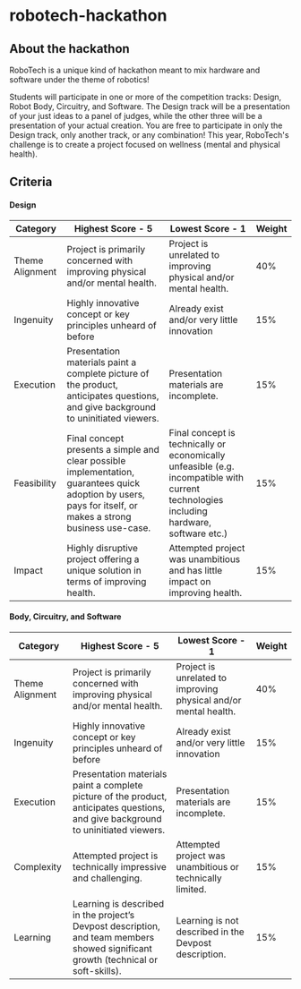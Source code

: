 # robotech-hackathon

## About the hackathon

RoboTech is a unique kind of hackathon meant to mix hardware and software under the theme of robotics!

Students will participate in one or more of the competition tracks: Design, Robot Body, Circuitry, and Software. The Design track will be a presentation of your just ideas to a panel of judges, while the other three will be a presentation of your actual creation. You are free to participate in only the Design track, only another track, or any combination! This year, RoboTech's challenge is to create a project focused on wellness (mental and physical health).

## Criteria

#### Design

| Category | Highest Score - 5 | Lowest Score - 1 | Weight |
| -------- | --------------- | ---------------| ------------ |
| Theme Alignment | Project is primarily concerned with improving physical and/or mental health. | Project is unrelated to improving physical and/or mental health. | 40% |
| Ingenuity | Highly innovative concept or key principles unheard of before | Already exist and/or very little innovation | 15% |
| Execution | Presentation materials paint a complete picture of the product, anticipates questions, and give background to uninitiated viewers. | Presentation materials are incomplete. | 15% |
| Feasibility | Final concept presents a simple and clear possible implementation, guarantees quick adoption by users, pays for itself, or makes a strong business use-case. | Final concept is technically or economically unfeasible (e.g. incompatible with current technologies including hardware, software etc.) | 15% |
| Impact | Highly disruptive project offering a unique solution in terms of improving health. | Attempted project was unambitious and has little impact on improving health. | 15% |

#### Body, Circuitry, and Software

| Category | Highest Score - 5 | Lowest Score - 1 | Weight |
| -------- | --------------- | ---------------| ------------ |
| Theme Alignment | Project is primarily concerned with improving physical and/or mental health. | Project is unrelated to improving physical and/or mental health. | 40% |
| Ingenuity | Highly innovative concept or key principles unheard of before | Already exist and/or very little innovation | 15% |
| Execution | Presentation materials paint a complete picture of the product, anticipates questions, and give background to uninitiated viewers. | Presentation materials are incomplete. | 15% |
| Complexity | Attempted project is technically impressive and challenging. | Attempted project was unambitious or technically limited. | 15% |
| Learning | Learning is described in the project’s Devpost description, and team members showed significant growth (technical or soft-skills). | Learning is not described in the Devpost description. | 15% |

